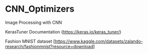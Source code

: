 # CNN_Optimizers
Image Processing with CNN

KerasTuner Documentation (https://keras.io/keras_tuner/)

Fashion MNIST dataset [https://www.kaggle.com/datasets/zalando-research/fashionmnist?resource=download]
